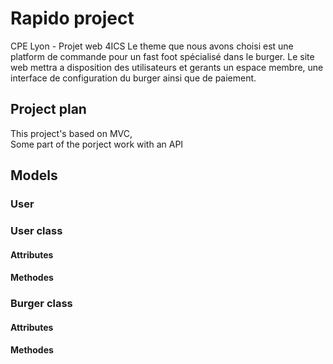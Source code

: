 # Rapido project
CPE Lyon - Projet web 4ICS 
Le theme que nous avons choisi est une platform de commande pour un fast foot spécialisé dans le burger. Le site web mettra a disposition des utilisateurs et gerants un espace membre, une interface de configuration du burger ainsi que de paiement.

## Project plan 
This project's based on MVC,   
Some part of the porject work with an API
## Models 

### User

### User class

#### Attributes

#### Methodes

### Burger class

#### Attributes
 
#### Methodes
